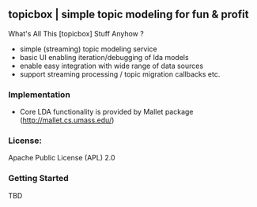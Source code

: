 topicbox | simple topic modeling for fun & profit
--------------------------------

What's All This [topicbox] Stuff Anyhow ?

* simple (streaming) topic modeling service
* basic UI enabling iteration/debugging of lda models
* enable easy integration with wide range of data sources
* support streaming processing / topic migration callbacks etc.

### Implementation

* Core LDA functionality is provided by Mallet package (http://mallet.cs.umass.edu/)

### License:

Apache Public License (APL) 2.0

### Getting Started

TBD

